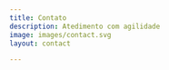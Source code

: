 ```yaml
---
title: Contato
description: Atedimento com agilidade
image: images/contact.svg
layout: contact

---
```

